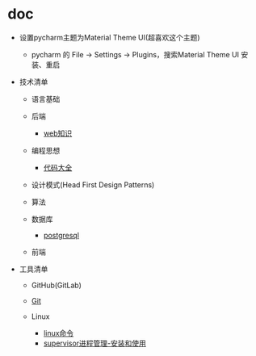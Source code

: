 # doc

- 设置pycharm主题为Material Theme UI(超喜欢这个主题)
    - pycharm 的 File -> Settings -> Plugins，搜索Material Theme UI 安装、重启

- 技术清单
   - 语言基础
   - 后端
      - [web知识](后端/web知识.md)

   - 编程思想
      - [代码大全](编程思想/代码大全/代码大全.md)
   
   - 设计模式(Head First Design Patterns)
   
   - 算法
   
   - 数据库
      - [postgresql](数据库/postgresql.md)
   
   - 前端

- 工具清单
   
   - GitHub(GitLab)
   
   - [Git](Git/Git.md)
   
   - Linux
      - [linux命令](Linux/linux命令.md)
      - [supervisor进程管理-安装和使用](Linux/supervisor.md)
